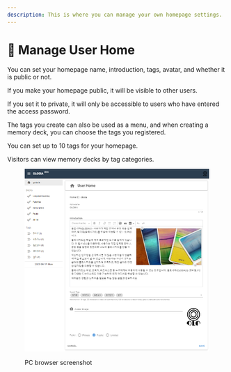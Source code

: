 ```yaml
---
description: This is where you can manage your own homepage settings.
---
```


# 🏀 Manage User Home

You can set your homepage name, introduction, tags, avatar, and whether it is public or not.

If you make your homepage public, it will be visible to other users.

If you set it to private, it will only be accessible to users who have entered the access password.

The tags you create can also be used as a menu, and when creating a memory deck, you can choose the tags you registered.

You can set up to 10 tags for your homepage.

Visitors can view memory decks by tag categories.

<figure><img src="../.gitbook/assets/home_edit_en.png" alt=""><figcaption><p>PC browser screenshot</p></figcaption></figure>
